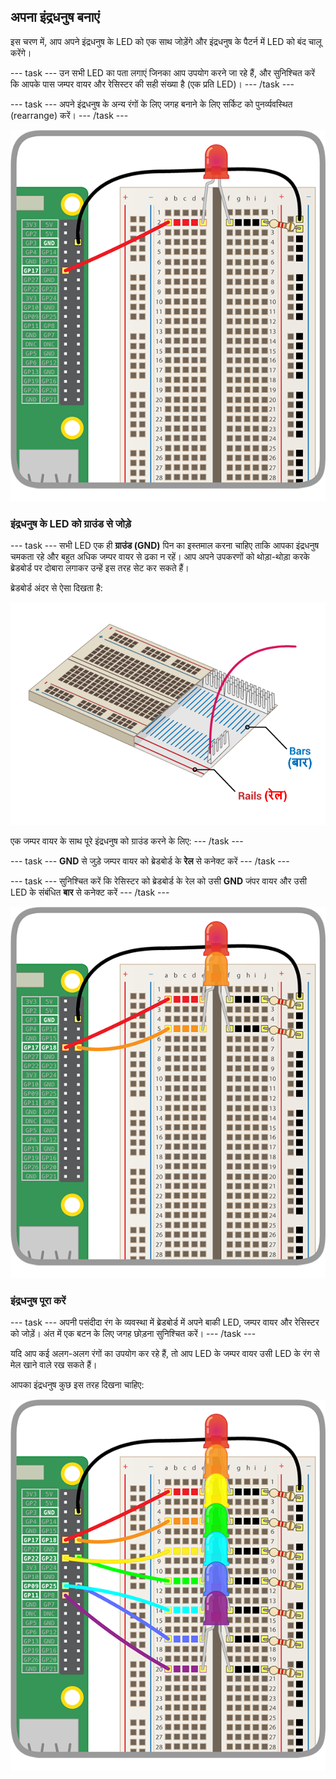 ## अपना इंद्रधनुष बनाएं

इस चरण में, आप अपने इंद्रधनुष के LED को एक साथ जोड़ेंगे और इंद्रधनुष के पैटर्न में LED को बंद चालू करेंगे।

\--- task \--- उन सभी LED का पता लगाएं जिनका आप उपयोग करने जा रहे हैं, और सुनिश्चित करें कि आपके पास जम्पर वायर और रेसिस्टर की सही संख्या है (एक प्रति LED)। \--- /task \---

\--- task \--- अपने इंद्रधनुष के अन्य रंगों के लिए जगह बनाने के लिए सर्किट को पुनर्व्यवस्थित (rearrange) करें। \--- /task \---

![Circuit Rearranged](images/oneled.png)

### इंद्रधनुष के LED को ग्राउंड से जोड़े

\--- task \--- सभी LED एक ही **ग्राउंड (GND)** पिन का इस्तमाल करना चाहिए ताकि आपका इंद्रधनुष चमकता रहे और बहुत अधिक जम्पर वायर से ढका न रहें। आप अपने उपकरणों को थोड़ा-थोड़ा करके ब्रेडबोर्ड पर दोबारा लगाकर उन्हें इस तरह सेट कर सकते हैं।

ब्रेडबोर्ड अंदर से ऐसा दिखता है:

![Breadboard Cross-Section](images/breadboardxsection.png)

एक जम्पर वायर के साथ पूरे इंद्रधनुष को ग्राउंड करने के लिए: \--- /task \---

\--- task \--- **GND** से जुड़े जम्पर वायर को ब्रेडबोर्ड के **रेल** से कनेक्ट करें \--- /task \---

\--- task \--- सुनिश्चित करें कि रेसिस्टर को ब्रेडबोर्ड के रेल को उसी **GND** जंपर वायर और उसी LED के संबंधित **बार** से कनेक्ट करें \--- /task \---

![Adding LEDs](images/twoleds.png)

### इंद्रधनुष पूरा करें

\--- task \--- अपनी पसंदीदा रंग के व्यवस्था में ब्रेडबोर्ड में अपने बाकी LED, जम्पर वायर और रेसिस्टर को जोड़ें। अंत में एक बटन के लिए जगह छोड़ना सुनिश्चित करें। \--- /task \---

यदि आप कई अलग-अलग रंगों का उपयोग कर रहे हैं, तो आप LED के जम्पर वायर उसी LED के रंग से मेल खाने वाले रख सकते हैं।

आपका इंद्रधनुष कुछ इस तरह दिखना चाहिए:

![Rainbow LEDs](images/rainbowleds.png)